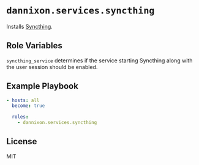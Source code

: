 # `dannixon.services.syncthing`

Installs [Syncthing](https://syncthing.net/).

## Role Variables

`syncthing_service` determines if the service starting Syncthing along with the user session should be enabled.

## Example Playbook

```yaml
- hosts: all
  become: true

  roles:
    - dannixon.services.syncthing
```

## License

MIT
